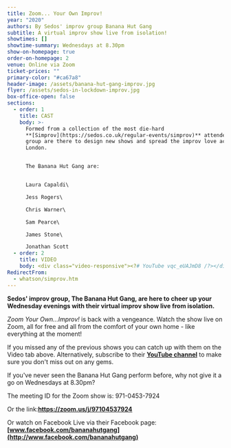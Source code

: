 ```yaml
---
title: Zoom... Your Own Improv!
year: "2020"
authors: By Sedos' improv group Banana Hut Gang
subtitle: A virtual improv show live from isolation!
showtimes: []
showtime-summary: Wednesdays at 8.30pm
show-on-homepage: true
order-on-homepage: 2
venue: Online via Zoom
ticket-prices: ""
primary-color: "#ca67a8"
header-image: /assets/banana-hut-gang-improv.jpg
flyer: /assets/sedos-in-lockdown-improv.jpg
box-office-open: false
sections:
  - order: 1
    title: CAST
    body: >-
      Formed from a collection of the most die-hard
      **[Simprov](https://sedos.co.uk/regular-events/simprov)** attendees, the
      group are there to design new shows and spread the improv love across
      London.


      The Banana Hut Gang are:


      Laura Capaldi\

      Jess Rogers\

      Chris Warner\

      Sam Pearce\

      James Stone\

      Jonathan Scott
  - order: 2
    title: VIDEO
    body: <div class="video-responsive"><?# YouTube vqc_eUAJmD8 /?></div>
RedirectFrom:
  - whatson/simprov.htm
---
```

**Sedos' improv group, The Banana Hut Gang, are here to cheer up your Wednesday evenings with their virtual improv show live from isolation.**

*Zoom Your Own...Improv!* is back with a vengeance. Watch the show live on Zoom, all for free and all from the comfort of your own home - like everything at the moment!

If you missed any of the previous shows you can catch up with them on the Video tab above. Alternatively, subscribe to their **[YouTube channel](https://www.youtube.com/channel/UC2gp5U6JvDumjMpCSqntSdA)** to make sure you don't miss out on any gems.

If you've never seen the Banana Hut Gang perform before, why not give it a go on Wednesdays at 8.30pm?

The meeting ID for the Zoom show is: 971-0453-7924

Or the link:**<https://zoom.us/j/97104537924>**

Or watch on Facebook Live via their Facebook page:**[www.facebook.com/bananahutgang](http://www.facebook.com/bananahutgang)**